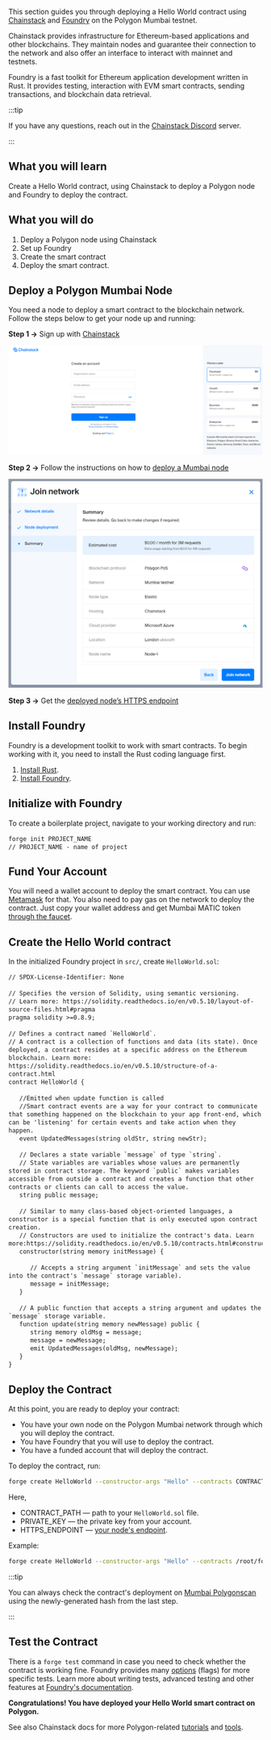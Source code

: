 This section guides you through deploying a Hello World contract using [Chainstack](https://chainstack.com/build-better-with-polygon/) and [Foundry](https://github.com/gakonst/foundry/) on the Polygon Mumbai testnet.

Chainstack provides infrastructure for Ethereum-based applications and other blockchains. They maintain nodes and guarantee their connection to the network and also offer an interface to interact with mainnet and testnets.

Foundry is a fast toolkit for Ethereum application development written in Rust. It provides testing, interaction with EVM smart contracts, sending transactions, and blockchain data retrieval.

:::tip

If you have any questions, reach out in the [<ins>Chainstack Discord</ins>](https://discord.com/invite/Cymtg2f7pX) server.

:::

## What you will learn

Create a Hello World contract, using Chainstack to deploy a Polygon node and Foundry to deploy the contract.

## What you will do

1. Deploy a Polygon node using Chainstack
2. Set up Foundry
3. Create the smart contract
4. Deploy the smart contract.

## Deploy a Polygon Mumbai Node

You need a node to deploy a smart contract to the blockchain network. Follow the steps below to get your node up and running:

**Step 1 &rarr;** Sign up with [Chainstack](https://console.chainstack.com/user/account/create)

![img](../../../img/pos/sign-up.png)

**Step 2 &rarr;** Follow the instructions on how to [deploy a Mumbai node](https://docs.chainstack.com/platform/join-a-public-network#join-a-polygon-pos-network)

![img](../../../img/pos/join-network.png)

**Step 3 &rarr;** Get the [deployed node’s HTTPS endpoint](https://docs.chainstack.com/platform/view-node-access-and-credentials)

## Install Foundry

Foundry is a development toolkit to work with smart contracts. To begin working with it, you need to install the Rust coding language first.

1. [Install Rust](https://www.rust-lang.org/tools/install).
1. [Install Foundry](https://github.com/gakonst/foundry/).

## Initialize with Foundry

To create a boilerplate project, navigate to your working directory and run:

```
forge init PROJECT_NAME
// PROJECT_NAME - name of project
```

## Fund Your Account

You will need a wallet account to deploy the smart contract. You can use [Metamask](https://metamask.io/) for that. You also need to pay gas on the network to deploy the contract. Just copy your wallet address and get Mumbai MATIC token [through the faucet](https://faucet.polygon.technology/).

## Create the Hello World contract

In the initialized Foundry project in `src/`, create `HelloWorld.sol`:

```
// SPDX-License-Identifier: None

// Specifies the version of Solidity, using semantic versioning.
// Learn more: https://solidity.readthedocs.io/en/v0.5.10/layout-of-source-files.html#pragma
pragma solidity >=0.8.9;

// Defines a contract named `HelloWorld`.
// A contract is a collection of functions and data (its state). Once deployed, a contract resides at a specific address on the Ethereum blockchain. Learn more: https://solidity.readthedocs.io/en/v0.5.10/structure-of-a-contract.html
contract HelloWorld {

   //Emitted when update function is called
   //Smart contract events are a way for your contract to communicate that something happened on the blockchain to your app front-end, which can be 'listening' for certain events and take action when they happen.
   event UpdatedMessages(string oldStr, string newStr);

   // Declares a state variable `message` of type `string`.
   // State variables are variables whose values are permanently stored in contract storage. The keyword `public` makes variables accessible from outside a contract and creates a function that other contracts or clients can call to access the value.
   string public message;

   // Similar to many class-based object-oriented languages, a constructor is a special function that is only executed upon contract creation.
   // Constructors are used to initialize the contract's data. Learn more:https://solidity.readthedocs.io/en/v0.5.10/contracts.html#constructors
   constructor(string memory initMessage) {

      // Accepts a string argument `initMessage` and sets the value into the contract's `message` storage variable).
      message = initMessage;
   }

   // A public function that accepts a string argument and updates the `message` storage variable.
   function update(string memory newMessage) public {
      string memory oldMsg = message;
      message = newMessage;
      emit UpdatedMessages(oldMsg, newMessage);
   }
}
```

## Deploy the Contract

At this point, you are ready to deploy your contract:

* You have your own node on the Polygon Mumbai network through which you will deploy the contract.
* You have Foundry that you will use to deploy the contract.
* You have a funded account that will deploy the contract.

To deploy the contract, run:

```bash
forge create HelloWorld --constructor-args "Hello" --contracts CONTRACT_PATH --private-key PRIVATE_KEY --rpc-url HTTPS_ENDPOINT
```

Here,

* CONTRACT_PATH — path to your `HelloWorld.sol` file.
* PRIVATE_KEY — the private key from your account.
* HTTPS_ENDPOINT — [your node's endpoint](https://docs.chainstack.com/platform/view-node-access-and-credentials).

Example:

``` sh
forge create HelloWorld --constructor-args "Hello" --contracts /root/foundry/src/HelloWorld.sol --private-key d8936f6eae35c73a14ea7c1aabb8d068e16889a7f516c8abc482ba4e1489f4cd --rpc-url https://nd-123-456-789.p2pify.com/3c6e0b8a9c15224a8228b9a98ca1531d
```

:::tip

You can always check the contract's deployment on [<ins>Mumbai Polygonscan</ins>](https://mumbai.polygonscan.com/) using the newly-generated hash from the last step.

:::

## Test the Contract

There is a `forge test` command in case you need to check whether the contract is working fine. Foundry provides many [options](https://book.getfoundry.sh/reference/forge/forge-test) (flags) for more specific tests. Learn more about writing tests, advanced testing and other features at [Foundry's documentation](https://book.getfoundry.sh/forge/tests).

**Congratulations! You have deployed your Hello World smart contract on Polygon.**

See also Chainstack docs for more Polygon-related [<ins>tutorials</ins>](https://docs.chainstack.com/tutorials/polygon/) and [<ins>tools</ins>](https://docs.chainstack.com/operations/polygon/tools).
